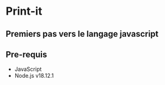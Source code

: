 ﻿# Print-it
## Premiers pas vers le langage javascript
##  Pre-requis
- JavaScript
- Node.js v18.12.1

